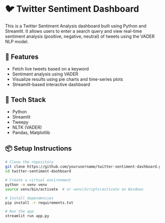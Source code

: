 # 🐦 Twitter Sentiment Dashboard

This is a Twitter Sentiment Analysis dashboard built using Python and Streamlit. It allows users to enter a search query and view real-time sentiment analysis (positive, negative, neutral) of tweets using the VADER NLP model.

## 🚀 Features

- Fetch live tweets based on a keyword
- Sentiment analysis using VADER
- Visualize results using pie charts and time-series plots
- Streamlit-based interactive dashboard

## 🧰 Tech Stack

- Python
- Streamlit
- Tweepy
- NLTK (VADER)
- Pandas, Matplotlib

## 📦 Setup Instructions

```bash
# Clone the repository
git clone https://github.com/yourusername/twitter-sentiment-dashboard.git
cd twitter-sentiment-dashboard

# Create a virtual environment 
python -m venv venv
source venv/bin/activate  # or venv\Scripts\activate on Windows

# Install dependencies
pip install -r requirements.txt

# Run the app
streamlit run app.py
